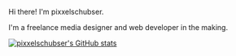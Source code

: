Hi there! I'm pixxelschubser.

I'm a freelance media designer and web developer in the making.

[![pixxelschubser's GitHub stats](https://github-readme-stats.vercel.app/api?username=pixxelschubser)](https://github.com/pixxelschusber/github-readme-stats)
